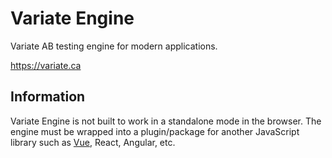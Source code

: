 # Variate Engine

Variate AB testing engine for modern applications. 

https://variate.ca

## Information

Variate Engine is not built to work in a standalone mode in the browser. The engine must be wrapped into a plugin/package
for another JavaScript library such as [Vue](https://github.com/variateapp/variate-vue), React, Angular, etc.
